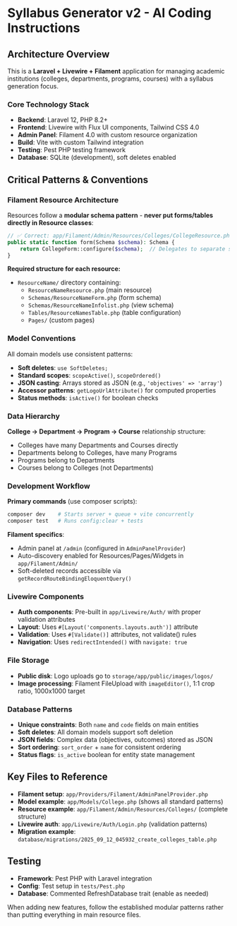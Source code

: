 # Syllabus Generator v2 - AI Coding Instructions

## Architecture Overview

This is a **Laravel + Livewire + Filament** application for managing academic institutions (colleges, departments, programs, courses) with a syllabus generation focus.

### Core Technology Stack
- **Backend**: Laravel 12, PHP 8.2+
- **Frontend**: Livewire with Flux UI components, Tailwind CSS 4.0
- **Admin Panel**: Filament 4.0 with custom resource organization
- **Build**: Vite with custom Tailwind integration
- **Testing**: Pest PHP testing framework
- **Database**: SQLite (development), soft deletes enabled

## Critical Patterns & Conventions

### Filament Resource Architecture
Resources follow a **modular schema pattern** - **never put forms/tables directly in Resource classes**:

```php
// ✅ Correct: app/Filament/Admin/Resources/Colleges/CollegeResource.php
public static function form(Schema $schema): Schema {
    return CollegeForm::configure($schema);  // Delegates to separate schema class
}
```

**Required structure for each resource:**
- `ResourceName/` directory containing:
  - `ResourceNameResource.php` (main resource)
  - `Schemas/ResourceNameForm.php` (form schema)
  - `Schemas/ResourceNameInfolist.php` (view schema) 
  - `Tables/ResourceNamesTable.php` (table configuration)
  - `Pages/` (custom pages)

### Model Conventions
All domain models use consistent patterns:
- **Soft deletes**: `use SoftDeletes;`
- **Standard scopes**: `scopeActive()`, `scopeOrdered()`
- **JSON casting**: Arrays stored as JSON (e.g., `'objectives' => 'array'`)
- **Accessor patterns**: `getLogoUrlAttribute()` for computed properties
- **Status methods**: `isActive()` for boolean checks

### Data Hierarchy
**College → Department → Program → Course** relationship structure:
- Colleges have many Departments and Courses directly
- Departments belong to Colleges, have many Programs  
- Programs belong to Departments
- Courses belong to Colleges (not Departments)

### Development Workflow

**Primary commands** (use composer scripts):
```bash
composer dev    # Starts server + queue + vite concurrently
composer test   # Runs config:clear + tests
```

**Filament specifics**:
- Admin panel at `/admin` (configured in `AdminPanelProvider`)
- Auto-discovery enabled for Resources/Pages/Widgets in `app/Filament/Admin/`
- Soft-deleted records accessible via `getRecordRouteBindingEloquentQuery()`

### Livewire Components
- **Auth components**: Pre-built in `app/Livewire/Auth/` with proper validation attributes
- **Layout**: Uses `#[Layout('components.layouts.auth')]` attribute
- **Validation**: Uses `#[Validate()]` attributes, not validate() rules
- **Navigation**: Uses `redirectIntended()` with `navigate: true`

### File Storage
- **Public disk**: Logo uploads go to `storage/app/public/images/logos/`
- **Image processing**: Filament FileUpload with `imageEditor()`, 1:1 crop ratio, 1000x1000 target

### Database Patterns
- **Unique constraints**: Both `name` and `code` fields on main entities
- **Soft deletes**: All domain models support soft deletion
- **JSON fields**: Complex data (objectives, outcomes) stored as JSON
- **Sort ordering**: `sort_order` + `name` for consistent ordering
- **Status flags**: `is_active` boolean for entity state management

## Key Files to Reference
- **Filament setup**: `app/Providers/Filament/AdminPanelProvider.php`
- **Model example**: `app/Models/College.php` (shows all standard patterns)
- **Resource example**: `app/Filament/Admin/Resources/Colleges/` (complete structure)
- **Livewire auth**: `app/Livewire/Auth/Login.php` (validation patterns)
- **Migration example**: `database/migrations/2025_09_12_045932_create_colleges_table.php`

## Testing
- **Framework**: Pest PHP with Laravel integration
- **Config**: Test setup in `tests/Pest.php`
- **Database**: Commented RefreshDatabase trait (enable as needed)

When adding new features, follow the established modular patterns rather than putting everything in main resource files.

